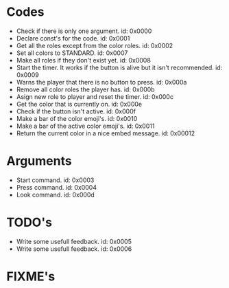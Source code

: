 # Codes
- Check if there is only one argument. id: 0x0000
- Declare const's for the code. id: 0x0001
- Get all the roles except from the color roles. id: 0x0002
- Set all colors to STANDARD. id: 0x0007
- Make all roles if they don't exist yet. id: 0x0008
- Start the timer. It works if the button is alive but it isn't recommended. id: 0x0009
- Warns the player that there is no button to press. id: 0x000a
- Remove all color roles the player has. id: 0x000b
- Asign new role to player and reset the timer. id: 0x000c
- Get the color that is currently on. id: 0x000e
- Check if the button isn't active. id: 0x000f
- Make a bar of the color emoji's. id: 0x0010
- Make a bar of the active color emoji's. id: 0x0011
- Return the current color in a nice embed message. id: 0x00012

# Arguments
- Start command. id: 0x0003
- Press command. id: 0x0004
- Look command. id: 0x000d

# TODO's
- Write some usefull feedback. id: 0x0005
- Write some usefull feedback. id: 0x0006

# FIXME's